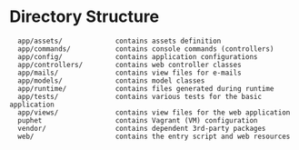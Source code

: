 Directory Structure
===================

      app/assets/             contains assets definition
      app/commands/           contains console commands (controllers)
      app/config/             contains application configurations
      app/controllers/        contains web controller classes
      app/mails/              contains view files for e-mails
      app/models/             contains model classes
      app/runtime/            contains files generated during runtime
      app/tests/              contains various tests for the basic application
      app/views/              contains view files for the web application
      puphet                  contains Vagrant (VM) configuration
      vendor/                 contains dependent 3rd-party packages
      web/                    contains the entry script and web resources
